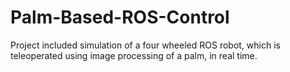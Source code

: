 # Palm-Based-ROS-Control
Project included simulation of a four wheeled ROS robot, which is teleoperated using image processing of a palm, in real time.
